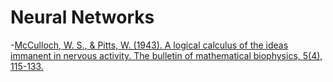 # Neural Networks


-[McCulloch, W. S., & Pitts, W. (1943). A logical calculus of the ideas
  immanent in nervous activity. The bulletin of mathematical biophysics, 5(4),
  115-133.][McCullochPitts1943]


[Raina2007]: https://web.eecs.umich.edu/~honglak/icml07-selftaughtlearning.pdf  
[McCullochPitts1943]: http://www.minicomplexity.org/pubs/1943-mcculloch-pitts-bmb.pdf
